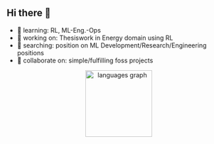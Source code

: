 ## Hi there 👋

- 🌱 learning: RL, ML-Eng.-Ops
- 🔭 working on: Thesiswork in Energy domain using RL
- 🧐 searching: position on ML Development/Research/Engineering positions 
- 👯 collaborate on: simple/fulfilling foss projects

<div align="center">
  <img src="https://github-readme-stats.vercel.app/api/top-langs?username=mnpr&locale=en&hide_title=false&layout=compact&card_width=320&langs_count=5&theme=dracula&hide_border=false" height="150" alt="languages graph"  />
</div>

